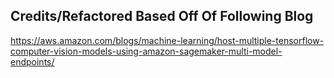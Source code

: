 ## Credits/Refactored Based Off Of Following Blog

https://aws.amazon.com/blogs/machine-learning/host-multiple-tensorflow-computer-vision-models-using-amazon-sagemaker-multi-model-endpoints/

